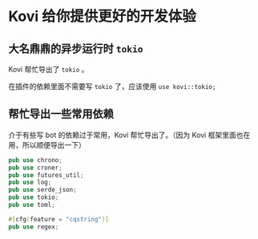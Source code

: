 # Kovi 给你提供更好的开发体验

## 大名鼎鼎的异步运行时 `tokio`

Kovi 帮忙导出了 `tokio` 。

在插件的依赖里面不需要写 `tokio` 了，应该使用 ```use kovi::tokio;```

## 帮忙导出一些常用依赖

介于有些写 bot 的依赖过于常用，Kovi 帮忙导出了。（因为 Kovi 框架里面也在用，所以顺便导出一下）

```rust
pub use chrono;
pub use croner;
pub use futures_util;
pub use log;
pub use serde_json;
pub use tokio;
pub use toml;

#[cfg(feature = "cqstring")]
pub use regex;
```
